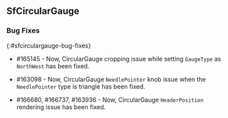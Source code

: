 ## SfCircularGauge

### Bug Fixes
{:#sfcirculargauge-bug-fixes}

* \#165145 - Now, CircularGauge cropping issue while setting `GaugeType` as `NorthWest` has been fixed.

* \#163098 - Now, CircularGauge `NeedlePointer` knob issue when the `NeedlePointer` type is triangle has been fixed.

* \#166680, \#166737, \#163936 - Now, CircularGauge `HeaderPosition` rendering issue has been fixed.